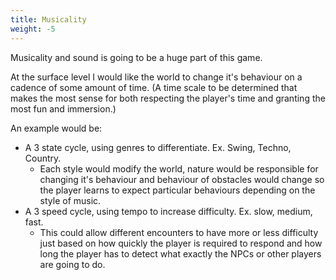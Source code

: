 ```yaml
---
title: Musicality
weight: -5
---
```


Musicality and sound is going to be a huge part of this game.

At the surface level I would like the world to change it's behaviour on a cadence of some amount of time. (A time scale to be determined that makes the most sense for both respecting the player's time and granting the most fun and immersion.)

An example would be:

- A 3 state cycle, using genres to differentiate. Ex. Swing, Techno, Country.
	- Each style would modify the world, nature would be responsible for changing it's behaviour and behaviour of obstacles would change so the player learns to expect particular behaviours depending on the style of music.
- A 3 speed cycle, using tempo to increase difficulty. Ex. slow, medium, fast.
	- This could allow different encounters to have more or less difficulty just based on how quickly the player is required to respond and how long the player has to detect what exactly the NPCs or other players are going to do.
